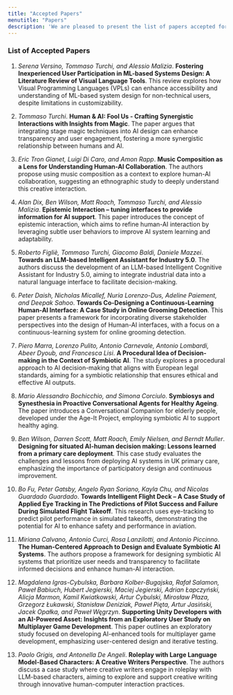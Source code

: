 ```yaml
---
title: "Accepted Papers"
menutitle: "Papers"
description: 'We are pleased to present the list of papers accepted for presentation. Each paper has been rigorously reviewed by experts in the field, and selected for its contribution to our understanding of Human-AI collaboration. Congratulations to all authors!'
---
```


### List of Accepted Papers
1. _Serena Versino, Tommaso Turchi, and Alessio Malizia_. **Fostering Inexperienced User Participation in ML-based Systems Design: A Literature Review of Visual Language Tools**. This review explores how Visual Programming Languages (VPLs) can enhance accessibility and understanding of ML-based system design for non-technical users, despite limitations in customizability.
    
<!-- %The application of Artificial Intelligence (AI) technologies in various sectors is based on machine learning (ML) systems, which, despite their transformative potential, can be complex and opaque for non-technical users. This review explores the role of Visual Programming Languages (VPLs) in lowering these barriers, enhancing the accessibility of ML-based system design for domain experts. We examine the application of ML processes through VPLs, seeking tools that open AI to a broader audience while identifying current challenges and future research directions.  Bridging the gap between experts and the broader society is necessary, especially in sectors where responsible and trustworthy AI systems play a pivotal role in decision-making. By democratizing AI, we aim to provide socio-technical conditions that enable users with diverse backgrounds to actively contribute to the design of ML-based systems, enhancing their understanding and trust. Therefore, this literature review addresses also how VPL-based tools incorporate features for interpretability and collaboration. Our findings reveal that tools either lack comprehensive customizability, demand computing proficiency, or lack interpretability features. These limitations can affect a synergistic communication between users and intelligent systems, uncovering a research gap in the development of VPLs suited for novices engaged in the design of ML-based systems. -->
2. _Tommaso Turchi_. **Human \& AI: Fool Us - Crafting Synergistic Interactions with Insights from Magic**. The paper argues that integrating stage magic techniques into AI design can enhance transparency and user engagement, fostering a more synergistic relationship between humans and AI.

<!-- %This position paper investigates how the art of magic, with its focus on audience perception and expectation, can inspire more effective Artificial Intelligence (AI) interactions, promoting a synergistic relationship between humans and AI. By adapting techniques from stage magic psychology, we explore ways to enhance transparency and engagement in AI systems, thereby improving user trust and engagement. Our approach focuses on developing adaptive interaction designs that encourage a genuine collaboration between humans and AI, leveraging their unique strengths for mutual augmentation. This contribution argues how magic can help AI transcend its conventional role, evolving into a co-decision ally that enriches human decision-making and creativity, paving the way for systems where humans and AI work together in truly flexible and complementary ways. -->
3. _Eric Tron Gianet, Luigi Di Caro, and Amon Rapp_. **Music Composition as a Lens for Understanding Human-AI Collaboration**. The authors propose using music composition as a context to explore human-AI collaboration, suggesting an ethnographic study to deeply understand this creative interaction.

<!-- %As generative artificial intelligence (GenAI) systems gain human-like capabilities in creative tasks, they seem to blur the line between machines and users, prompting questions about how to design systems where AI and humans collaborate. Music composition with AI may offer a lens to explore the nuances of human-AI collaboration. We review recent literature on music generation with AI, highlighting key challenges like the need for user control and context awareness, and noting a potential shift in the user’s role towards curation or co-production when using AI tools. However, much of the existing research evaluates the impact of current AI tools rather than engaging in fieldwork to investigate music composition ”in practice” within specific socio-cultural contexts. We then propose an ethnographic study to understand music composition as a situated practice, considering composers’ personal motivations, artistic sensibilities, and the broader socio-cultural context. Preliminary findings highlight the importance of creative intentionality and meaning-making in driving compositional choices. Furthermore, music creation often involves collaboration between various human actors, raising questions about whether AI should facilitate this already present collaboration or disrupt existing dynamics. -->
4. _Alan Dix, Ben Wilson, Matt Roach, Tommaso Turchi, and Alessio Malizia_. **Epistemic Interaction – tuning interfaces to provide information for AI support**. This paper introduces the concept of epistemic interaction, which aims to refine human-AI interaction by leveraging subtle user behaviors to improve AI system learning and adaptability.

<!-- %As machine learning integrates deeper into human-computer interactions, the concept of epistemic interaction emerges, aiming to refine these interactions to enhance system adaptability. This approach encourages minor, intentional adjustments in user behaviour to enrich the data available for system learning. This paper introduces epistemic interaction within the context of human-system communication, illustrating how deliberate interaction design can improve system understanding and adaptation. Through concrete examples, we demonstrate the potential of epistemic interaction to significantly advance human-computer interaction by leveraging intuitive human communication strategies to inform system design and functionality, offering a novel pathway for enriching user-system engagements. -->
5. _Roberto Figliè, Tommaso Turchi, Giacomo Baldi, Daniele Mazzei_. **Towards an LLM-based Intelligent Assistant for Industry 5.0**. The authors discuss the development of an LLM-based Intelligent Cognitive Assistant for Industry 5.0, aiming to integrate industrial data into a natural language interface to facilitate decision-making.

<!-- %Industry 4.0 (I4.0) has revolutionised industrial operations by enabling remote monitoring and control of machines, thereby enhancing productivity through data analysis. Dashboards have traditionally been the primary interface for accessing and interpreting data. However, they can lack adaptability and may overwhelm users with information. It is important to consider alternative methods of presenting data to avoid information overload. In response, Industry 5.0 (I5.0) has emerged, advocating for a human-centric approach. Advancements in technology, specifically auto-regressive Large Language Models (LLMs), have enabled the development of Intelligent Cognitive Assistants (ICAs) that enhance user interactions through natural language dialog. This paper presents the initial steps towards constructing an LLM-based ICA for I5.0 applications. Our system integrates industrial data from IoT-connected machines into a chatbot interface, with the aim of simplifying the decision-making process for managers and operators. Through expert evaluation, we are iteratively refining our prototype before conducting usability tests with end-users. This will lay the groundwork for future developments in human-centric industrial solutions. -->
6. _Peter Daish, Nicholas Micallef, Nuria Lorenzo-Dus, Adeline Paiement, and Deepak Sahoo_. **Towards Co-Designing a Continuous-Learning Human-AI Interface: A Case Study in Online Grooming Detection**. This paper presents a framework for incorporating diverse stakeholder perspectives into the design of Human-AI interfaces, with a focus on a continuous-learning system for online grooming detection.

<!-- %Interest is growing in using Human-Centered design to enhance compatibility of AI within human environments. These design techniques are valid for eliciting human-centered design requirements, however, they often paint the scenario that AI interaction design is a one-way process in which user behaviour is captured to improve interactions and user experiences. Such an approach does not consider real-world settings in which Human-AI environments involve multiple stakeholders, with contrasting needs, which could impact the interactivity, usability and usefulness of Human-AI environments. In this paper, we present a framework for incorporating multiple-stakeholders perspectives into the design of Human-AI environments, designed to establish a common dialogue between end-users' needs for Human-AI interaction and AI developers practical limitations. This is a work in progress project and in our future work we plan to follow this iterative prototyping approach to develop a real-world continuous-learning Human-AI detection system for online grooming. -->
7. _Piero Marra, Lorenzo Pulito, Antonio Carnevale, Antonio Lombardi, Abeer Dyoub, and Francesca Lisi_. **A Procedural Idea of Decision-making in the Context of Symbiotic AI**. The study explores a procedural approach to AI decision-making that aligns with European legal standards, aiming for a symbiotic relationship that ensures ethical and effective AI outputs.

<!-- %The European legal framework on Artificial Intelligence seems not to pay particular attention in regulating and shaping technologies where human and artificial intelligences can cooperate in a two-way relationship. This is a true technological challenge. The paper is the result of a foundational study aiming to conceptualise and design a holistic symbiotic approach to Artificial Intelligence in order to produce fair, legitimate, and effective outputs ensuring their ethical and legal acceptability. -->
8. _Mario Alessandro Bochicchio, and Simona Corciulo_. **Symbiosys and Synesthesia in Proactive Conversational Agents for Healthy Ageing**. The paper introduces a Conversational Companion for elderly people, developed under the Age-It Project, employing symbiotic AI to support healthy aging.

<!-- %Population ageing is a major, and unprecedented, 21st century phenomenon. In this context, the Age-It Project proposes a Conversational Companion for elderly and frail people, based on the concept of symbiotic AI and on the requirements defined within the Multicomponent Intervention for Active and Healthy Ageing of the Project. -->
9. _Ben Wilson, Darren Scott, Matt Roach, Emily Nielsen, and Berndt Muller_. **Designing for situated AI-human decision making: Lessons learned from a primary care deployment**. This case study evaluates the challenges and lessons from deploying AI systems in UK primary care, emphasizing the importance of participatory design and continuous improvement.

<!-- %We present a case study of AI deployment in a UK primary care (family doctor) setting. This demonstrates some of the challenges of real-world deployment of AI-human systems for decision-making. We use the seven domains of the NASSS (nonadoption, abandonment, scale-up, spread, and sustainability) framework to structure the presentation of our evaluation. We highlight three key lessons that should inform not only future deployments and evaluations, but future design work itself. The lessons are to attend to wider impacts, incorporate quality improvement and quality assurance techniques and employ participatory design, iterative development and formative evaluation. -->
10. _Bo Fu, Peter Gatsby, Angelo Ryan Soriano, Kayla Chu, and Nicolas Guardado Guardado_. **Towards Intelligent Flight Deck – A Case Study of Applied Eye Tracking in The Predictions of Pilot Success and Failure During Simulated Flight Takeoff**. This research uses eye-tracking to predict pilot performance in simulated takeoffs, demonstrating the potential for AI to enhance safety and performance in aviation.

<!-- %Flight instruments provide pilots with many different indications, where a significant amount of information is processed via the human eyes. As such, there is an opportunity to capture knowledge from pilots’ eye movements in an effort to inform machine learning models in the prediction of pilot success and failure. In the event of inferring a potential failure, an intelligent flight deck can then warn and alert the crew to take early action in order to prevent further errors and evade disasters. To this end, this paper presents a preliminary case study in a simulated flight take-off environment to investigate the feasibility of utilizing pilots’ eye gaze when predicting pilot success and failure. The preliminary results indicate that accurate predictions of pilot performance can be achieved with at least 80\% accuracy after only 20 seconds of analyzing pilots’ gaze, highlighting the potential of realizing intelligent flight decks in the future. This finding suggests that it is likely feasible to support human-machine teaming in aviation, whereby the next generation of aircrafts can leverage artificial intelligence in the development of intelligent flight decks to optimize safety and pilot performance. -->
11. _Miriana Calvano, Antonio Curci, Rosa Lanzilotti, and Antonio Piccinno_. **The Human-Centered Approach to Design and Evaluate Symbiotic AI Systems**. The authors propose a framework for designing symbiotic AI systems that prioritize user needs and transparency to facilitate informed decisions and enhance human-AI interaction.

<!-- %Artificial Intelligence (AI) is spreading in many domains, revolutionizing the way individuals conceive their working and private life; it enhances many tasks by automating decision-making and augmenting human capabilities. It is necessary to design high-quality AI systems that focus on the users’ priorities and avoid potential unethical and unexpected behaviours. The widespread adoption of AI solutions faces challenges related to their transparency, since humans must be enabled to fully understand the outputs of such systems in order to make informed decisions. To address these concerns, a shift toward a human-centered approach is emerging when it comes to interact with AI systems. In this new scenario, Human-Computer Interaction (HCI) plays a pivotal role and contaminates AI to reach the human-AI symbiosis. Designers and developers should gravitate towards Symbiotic AI (SAI), which has the goal to support humans without replacing them and establish a symbiotic relationship with users, adapting to their cognitive models. This contribution aims to present a proposal of a framework to design high-quality SAI systems and metrics that can be employed to appropriately evaluate them. Opportunities and challenges that characterize this new research context are also presented and discussed." -->
12. _Magdalena Igras-Cybulska, Barbara Kolber-Bugajska, Rafał Salamon, Paweł Babiuch, Hubert Jegierski, Maciej Jegierski, Adrian Łapczyński, Alicja Marmon, Kamil Kwiatkowski, Artur Cybulski, Mirosław Płaza, Grzegorz Łukawski, Stanisław Deniziak, Paweł Pięta, Artur Jasiński, Jacek Opałka, and Paweł Węgrzyn_. **Supporting Unity Developers with an AI-Powered Asset: Insights from an Exploratory User Study on Multiplayer Game Development**. This paper outlines an exploratory study focused on developing AI-enhanced tools for multiplayer game development, emphasizing user-centered design and iterative testing.

<!-- %In response to the increasing requirements for advanced tools that facilitate game development, this paper presents the exploratory phase of a research project guided by User-Centered Design (UCD) principles. This phase is dedicated to the conceptualization and preliminary assessment of an AI-enhanced utility, termed MUN (Metaverse Unity Networking). Initiated through a detailed investigation of user needs and preferences, the study employs qualitative research methodologies, including eight in-depth interviews and a focus group discussion with three developers. The development of algorithms for this project leads to the establishment of a recommendation engine aimed at refining the selection process of programming methods and strategies for multiplayer game development. Furthermore, it incorporates mechanisms for the detection and correction of errors within the source code. Subsequent to a sequence of iterative tests (comprising three iterations with a collective participation of 40 users), the utility was subjected to a final usability evaluation involving 32 developers. This document focuses on the initial phase of the project, detailing the primary findings related to user needs and expectations as identified during this exploratory stage. -->
13. _Paolo Grigis, and Antonella De Angeli_. **Roleplay with Large Language Model-Based Characters: A Creative Writers Perspective**. The authors discuss a case study where creative writers engage in roleplay with LLM-based characters, aiming to explore and support creative writing through innovative human-computer interaction practices.

<!-- %Recent advancements in large language models (LLMs) had a significant resonance in the artistic sector. As a result, numerous dialogue interfaces show potential applications for creative practices, of which creative writing is the focus of this paper. Although some studies have identified roleplaying with LLMs as a strategy to support artistic inspiration, there are still many open questions. For example, studies on how writers could employ LLMs based on roleplay with fictional characters require further investigation. To address this gap, we present a case study we are designing for the involvement of creative writers in roleplay interaction with LLMs. This study aims to provide training on how to use Faraday. dev, (a platform designed to create LLM-based characters). Subsequently, we will invite the writers to roleplay with their creations and complete a creative writing task. Collecting the prompt used to edit the characters, the chat logs between the writers and the characters, the final writing excerpts, and conducting follow-up interviews, we aim to gain insights on how LLM-based characters impact creative writing. Ultimately, this study seeks to inform the design of roleplay-based systems and enhance support for creative practice in the HCI domain. -->
